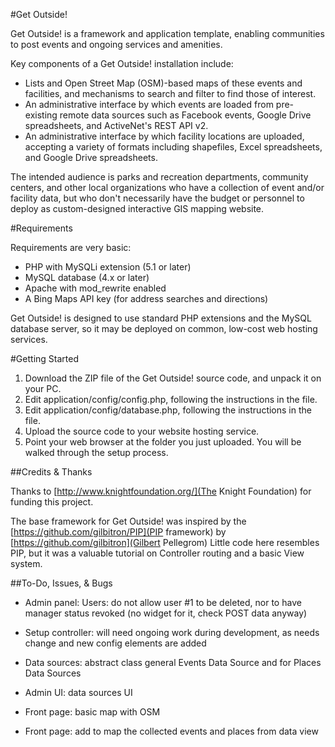 #Get Outside!

Get Outside! is a framework and application template, enabling communities to post events and ongoing services and amenities.

Key components of a Get Outside! installation include:

* Lists and Open Street Map (OSM)-based maps of these events and facilities, and mechanisms to search and filter to find those of interest.
* An administrative interface by which events are loaded from pre-existing remote data sources such as Facebook events, Google Drive spreadsheets, and ActiveNet's REST API v2.
* An administrative interface by which facility locations are uploaded, accepting a variety of formats including shapefiles, Excel spreadsheets, and Google Drive spreadsheets.

The intended audience is parks and recreation departments, community centers, and other local organizations who have a collection of event and/or facility data, but who don't necessarily have the budget or personnel to deploy as custom-designed interactive GIS mapping website.


#Requirements

Requirements are very basic:
* PHP with MySQLi extension (5.1 or later)
* MySQL database (4.x or later)
* Apache with mod_rewrite enabled
* A Bing Maps API key (for address searches and directions)

Get Outside! is designed to use standard PHP extensions and the MySQL database server, so it may be deployed on common, low-cost web hosting services.


#Getting Started

1. Download the ZIP file of the Get Outside! source code, and unpack it on your PC.
2. Edit application/config/config.php, following the instructions in the file.
3. Edit application/config/database.php, following the instructions in the file.
4. Upload the source code to your website hosting service.
5. Point your web browser at the folder you just uploaded. You will be walked through the setup process.


##Credits & Thanks

Thanks to [http://www.knightfoundation.org/](The Knight Foundation) for funding this project.

The base framework for Get Outside! was inspired by the [https://github.com/gilbitron/PIP](PIP framework) by [https://github.com/gilbitron](Gilbert Pellegrom) Little code here resembles PIP, but it was a valuable tutorial on Controller routing and a basic View system.


##To-Do, Issues, & Bugs

* Admin panel: Users: do not allow user #1 to be deleted, nor to have manager status revoked (no widget for it, check POST data anyway)

* Setup controller: will need ongoing work during development, as needs change and new config elements are added

* Data sources: abstract class general Events Data Source and for Places Data Sources

* Admin UI: data sources UI

* Front page: basic map with OSM

* Front page: add to map the collected events and places from data view
